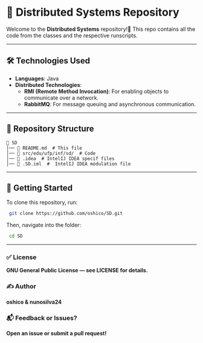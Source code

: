 # 📡 Distributed Systems Repository

Welcome to the **Distributed Systems** repository!🚀 This repo contains all the code from the classes and the respective runscripts.

---

## 🛠️ Technologies Used
- **Languages**: Java
- **Distributed Technologies**:
    - **RMI (Remote Method Invocation)**: For enabling objects to communicate over a network.
    - **RabbitMQ**: For message queuing and asynchronous communication.

___
## 📂 Repository Structure
```
📁 SD
│── 📜 README.md  # This file
│── 📁 src/edu/ufp/inf/sd/  # Code
│── 📁 .idea  # IntelIJ IDEA specif files
│── 📁 .SD.iml  #  IntelIJ IDEA modulation file
```

---

## 🚀 Getting Started
To clone this repository, run:
```bash
 git clone https://github.com/oshico/SD.git
```
Then, navigate into the folder:
```bash
 cd SD
```

---

### ✅ License

**GNU General Public License — see LICENSE for details.**

### ✍️ Author

**oshico & nunosilva24**

### 📬 Feedback or Issues?

**Open an issue or submit a pull request!**
